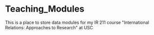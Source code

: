 # Teaching_Modules

This is a place to store data modules for my IR 211 course "International Relations: Approaches to Research" at USC
